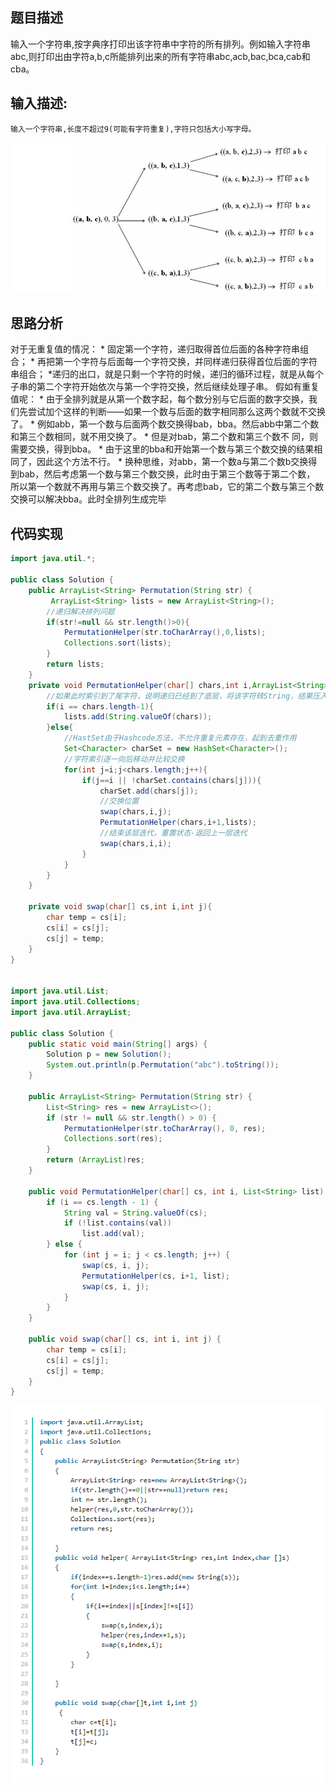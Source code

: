 ## 题目描述

输入一个字符串,按字典序打印出该字符串中字符的所有排列。例如输入字符串abc,则打印出由字符a,b,c所能排列出来的所有字符串abc,acb,bac,bca,cab和cba。

## 输入描述:

```
输入一个字符串,长度不超过9(可能有字符重复),字符只包括大小写字母。
```

![img](assets/20130517151143329-1585043602483)

## 思路分析

对于无重复值的情况：
     * 固定第一个字符，递归取得首位后面的各种字符串组合；
     * 再把第一个字符与后面每一个字符交换，并同样递归获得首位后面的字符串组合； *递归的出口，就是只剩一个字符的时候，递归的循环过程，就是从每个子串的第二个字符开始依次与第一个字符交换，然后继续处理子串。
 假如有重复值呢：
     * 由于全排列就是从第一个数字起，每个数分别与它后面的数字交换，我们先尝试加个这样的判断——如果一个数与后面的数字相同那么这两个数就不交换了。
     * 例如abb，第一个数与后面两个数交换得bab，bba。然后abb中第二个数和第三个数相同，就不用交换了。
     * 但是对bab，第二个数和第三个数不 同，则需要交换，得到bba。
     * 由于这里的bba和开始第一个数与第三个数交换的结果相同了，因此这个方法不行。
     * 换种思维，对abb，第一个数a与第二个数b交换得到bab，然后考虑第一个数与第三个数交换，此时由于第三个数等于第二个数， 所以第一个数就不再用与第三个数交换了。再考虑bab，它的第二个数与第三个数交换可以解决bba。此时全排列生成完毕

## 代码实现

```java
import java.util.*;

public class Solution {
    public ArrayList<String> Permutation(String str) {
         ArrayList<String> lists = new ArrayList<String>();
        //递归解决排列问题
        if(str!=null && str.length()>0){
            PermutationHelper(str.toCharArray(),0,lists);
            Collections.sort(lists);
        }
        return lists;
    }
    private void PermutationHelper(char[] chars,int i,ArrayList<String> lists){
        //如果此时索引到了尾字符，说明递归已经到了底层，将该字符转String，结果压入集合中
        if(i == chars.length-1){
            lists.add(String.valueOf(chars));
        }else{
            //HastSet由于Hashcode方法，不允许重复元素存在，起到去重作用
            Set<Character> charSet = new HashSet<Character>();
            //字符索引逐一向后移动并比较交换
            for(int j=i;j<chars.length;j++){
                if(j==i || !charSet.contains(chars[j])){
                    charSet.add(chars[j]);
                    //交换位置
                    swap(chars,i,j);
                    PermutationHelper(chars,i+1,lists);
                    //结束该层迭代，重置状态-返回上一层迭代
                    swap(chars,i,i);
                }
            }
        }
    }
 	
    private void swap(char[] cs,int i,int j){
        char temp = cs[i];
        cs[i] = cs[j];
        cs[j] = temp;
    }
}


import java.util.List;
import java.util.Collections;
import java.util.ArrayList;
 
public class Solution {
    public static void main(String[] args) {
        Solution p = new Solution();
        System.out.println(p.Permutation("abc").toString());
    }
 
    public ArrayList<String> Permutation(String str) {
        List<String> res = new ArrayList<>();
        if (str != null && str.length() > 0) {
            PermutationHelper(str.toCharArray(), 0, res);
            Collections.sort(res);
        }
        return (ArrayList)res;
    }
 
    public void PermutationHelper(char[] cs, int i, List<String> list) {
        if (i == cs.length - 1) {
            String val = String.valueOf(cs);
            if (!list.contains(val))
                list.add(val);
        } else {
            for (int j = i; j < cs.length; j++) {
                swap(cs, i, j);
                PermutationHelper(cs, i+1, list);
                swap(cs, i, j);
            }
        }
    }
 
    public void swap(char[] cs, int i, int j) {
        char temp = cs[i];
        cs[i] = cs[j];
        cs[j] = temp;
    }
}
```

![58504345944](assets/1585043459444-1585043460546.png)